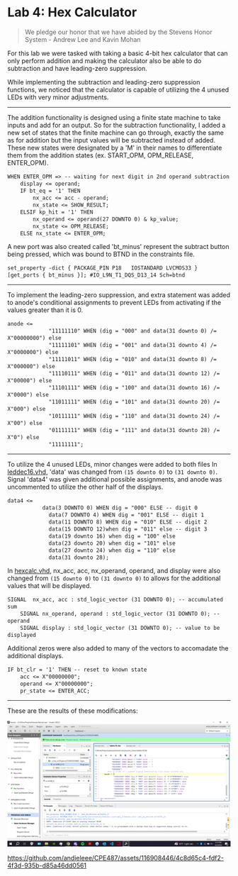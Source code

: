 # Lab 4: Hex Calculator

> We pledge our honor that we have abided by the Stevens Honor System - Andrew Lee and Kavin Mohan

For this lab we were tasked with taking a basic 4-bit hex calculator that can only perform addition and making the calculator also be able to do subtraction and have leading-zero suppression.

While implementing the subtraction and leading-zero suppression functions, we noticed that the calculator is capable of utilizing the 4 unused LEDs with very minor adjustments.

---
The addition functionality is designed using a finite state machine to take inputs and add for an output. So for the subtraction functionality, I added a new set of states that the finite machine can go through, exactly the same as for addition but the input values will be subtracted instead of added. These new states were designated by a 'M' in their names to differentiate them from the addition states (ex. START_OPM, OPM_RELEASE, ENTER_OPM).

```
WHEN ENTER_OPM => -- waiting for next digit in 2nd operand subtraction
	display <= operand;
	IF bt_eq = '1' THEN
		nx_acc <= acc - operand;
		nx_state <= SHOW_RESULT;
	ELSIF kp_hit = '1' THEN
		nx_operand <= operand(27 DOWNTO 0) & kp_value;
		nx_state <= OPM_RELEASE;
	ELSE nx_state <= ENTER_OPM;
```

A new port was also created called 'bt_minus' represent the subtract button being pressed, which was bound to BTND in the constraints file.

```
set_property -dict { PACKAGE_PIN P18   IOSTANDARD LVCMOS33 } [get_ports { bt_minus }]; #IO_L9N_T1_DQS_D13_14 Sch=btnd
```

---
To implement the leading-zero suppression, and extra statement was added to anode's conditional assignments to prevent LEDs from activating if the values greater than it is 0.

```
anode <= 
	         "11111110" WHEN (dig = "000" and data(31 downto 0) /= X"00000000") else
	         "11111101" WHEN (dig = "001" and data(31 downto 4) /= X"0000000") else
	         "11111011" WHEN (dig = "010" and data(31 downto 8) /= X"000000") else
	         "11110111" WHEN (dig = "011" and data(31 downto 12) /= X"00000") else
	         "11101111" WHEN (dig = "100" and data(31 downto 16) /= X"0000") else
	         "11011111" WHEN (dig = "101" and data(31 downto 20) /= X"000") else
	         "10111111" WHEN (dig = "110" and data(31 downto 24) /= X"00") else 
	         "01111111" WHEN (dig = "111" and data(31 downto 28) /= X"0") else
	         "11111111";
```

---
To utilize the 4 unused LEDs, minor changes were added to both files
In [leddec16.vhd](https://github.com/andieleee/CPE487/blob/main/Lab4/leddec16.vhd), 'data' was changed from `(15 downto 0)` to `(31 downto 0)`. Signal 'data4' was given additional possible assignments, and anode was uncommented to utilize the other half of the displays.

```
data4 <=
           data(3 DOWNTO 0) WHEN dig = "000" ELSE -- digit 0
	         data(7 DOWNTO 4) WHEN dig = "001" ELSE -- digit 1
	         data(11 DOWNTO 8) WHEN dig = "010" ELSE -- digit 2
	         data(15 DOWNTO 12)when dig = "011" else -- digit 3
	         data(19 downto 16) when dig = "100" else
	         data(23 downto 20) when dig = "101" else
	         data(27 downto 24) when dig = "110" else
	         data(31 downto 28);
```
In [hexcalc.vhd](https://github.com/andieleee/CPE487/blob/main/Lab4/hexcalc.vhd), nx_acc, acc, nx_operand, operand, and display were also changed from `(15 downto 0)` to `(31 downto 0)` to allows for the additional values that will be displayed.

```
SIGNAL  nx_acc, acc : std_logic_vector (31 DOWNTO 0); -- accumulated sum
	SIGNAL nx_operand, operand : std_logic_vector (31 DOWNTO 0); -- operand
	SIGNAL display : std_logic_vector (31 DOWNTO 0); -- value to be displayed
```
Additional zeros were also added to many of the vectors to accomadate the additional displays.

```
IF bt_clr = '1' THEN -- reset to known state
	acc <= X"00000000";
	operand <= X"00000000";
	pr_state <= ENTER_ACC;
```

---
These are the results of these modifications:

![](/Lab4/upload4.png)

https://github.com/andieleee/CPE487/assets/116908446/4c8d65c4-fdf2-4f3d-935b-d85a46dd0561 


